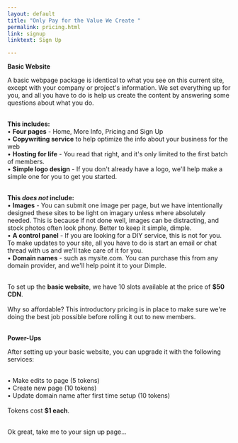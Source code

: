 ```yaml
---
layout: default
title: "Only Pay for the Value We Create " 
permalink: pricing.html
link: signup
linktext: Sign Up 

---
```


<b>Basic Website</b> <br />

A basic webpage package is identical to what you see on this current site, except with your company or project's information. We set everything up for you, and all you have to do is help us create the content by answering some questions about what you do. <br /><br />

<b>This includes:</b><br />
<span class="f5">• **Four pages** - Home, More Info, Pricing and Sign Up <br />
• **Copywriting service**  to help optimize the info about your business for the web<br />
• **Hosting for life** - You read that right, and it's only limited to the first batch of members. <br />
• **Simple logo design** - If you don't already have a logo, we'll help make a simple one for you to get you started. 
 <br /><br />
</span>

 <b>This <i>does not</i> include:</b><br/> 
 <span class="f5">• **Images** - You can submit one image per page, but we have intentionally designed these sites to be light on imagary unless where absolutely needed. This is because if not done well, images can be distracting, and stock photos often look phony. Better to keep it simple, dimple. <br />
 • **A control panel** - If you are looking for a DIY service, this is not for you. To make updates to your site, all you have to do is start an email or chat thread with us and we'll take care of it for you. <br />
 • **Domain names** - such as mysite.com. You can purchase this from any domain provider, and we'll help point it to your Dimple. <br />  <br />
</span>

<span class="orange">To set up the <b>basic website</b>, we have 10 slots available at the price of <b>$50 CDN</b></span>. <br /><br /> Why so affordable? This introductory pricing is in place to make sure we're doing the best job possible before rolling it out to new members. 
<br /><br />

<b>Power-Ups</b> <br />

After setting up your basic website, you can upgrade it with the following services: <br /> <br />

<span class="f5">
• Make edits to page (5 tokens) <br />
• Create new page (10 tokens) <br />
• Update domain name after first time setup (10 tokens) <br /><br />
</span>
<span class="orange">Tokens cost <b>$1 each</b>. </span><br /><br />

Ok great, take me to your sign up page...

